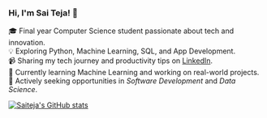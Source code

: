### Hi, I'm Sai Teja! 👋

🎓 Final year Computer Science student passionate about tech and innovation.<br>
💡 Exploring Python, Machine Learning, SQL, and App Development.<br>
📹 Sharing my tech journey and productivity tips on [LinkedIn](https://www.linkedin.com/in/saitejamakthala/).<br>
🌱 Currently learning Machine Learning and working on real-world projects.<br>
🚀 Actively seeking opportunities in *Software Development* and *Data Science*.<br>

[![Saiteja's GitHub stats](https://github-readme-stats.vercel.app/api?username=Saiteja1102&show_icons=true&theme=tokyonight)](https://github.com/anuraghazra/github-readme-stats)
